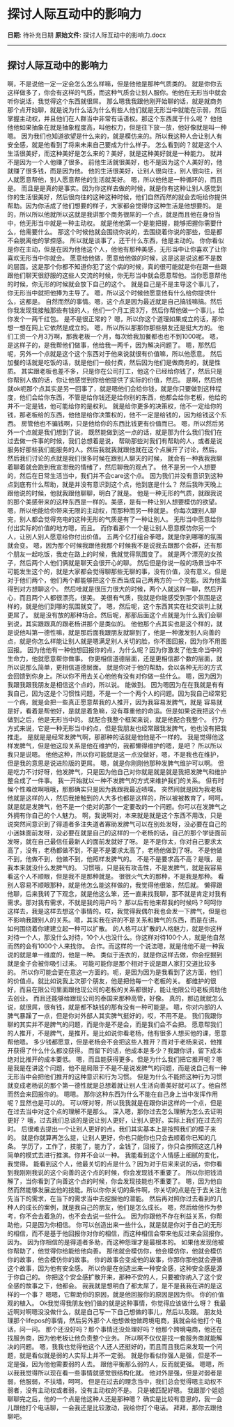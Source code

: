 # 探讨人际互动中的影响力

**日期**: 待补充日期
**原始文件**: 探讨人际互动中的影响力.docx

---

## 探讨人际互动中的影响力

啊，不是说他一定一定会怎么怎么样嘛，但是他他是那种气质类的。
就是你你去这样做多了，你会有这样的气质，而这种气质会让别人服你。他他在无形当中就会听你说话，我觉得这个东西就很屌。
那么嗯我我跟他刚开始聊的话，就是就商务那个点开始聊，就是说为什么话为什么有些人他们就是无形当中就能在示弱，然后掌握主动权，并且他们在人群当中非常有话语权。那这个东西属于什么呢？
他他他他如果抽象在就是抽象程度高，叫他权力，但是往下放一放，他好像就是叫一种嗯。
因为我们也知道欲望是什么来的，就是模仿来的。所以我这种人会让别人有安全感，就是他看到了将来未来自己要成为什么样子。
怎么看到的？就是这个人生活很美好，而这种美好是怎么来的？美好，就是这种美好就是一种能力。
就并不是因为一个人他赚了很多。
前他生活就很美好，也不是因为这个人美好的，他就赚了很多钱，而是因为他。
他的生活很美好，让别人很向往，别人很向往，别人就愿意帮他，别人愿意帮他的生活就美好。
嗯，所以他他是一种循环的，而且是。
而且是是真的是事实。因为你这样去做的时候，就是你有这种让别人感觉到你的生活很美好，然后很向往的这种这种时候，他们自然而然的就会去呃给你提供帮助。因为你活成了他们想要的样子，大家都会觉得你这种生活是他想要的。
是的，所以所以他就所以这就是我讲那个商务很屌的一个点，就是而且他在身份当中，他无形当中就是一种主动权。
就是他他第一个是能把握，能够把握你需要什么，他需要什么。
那这个时候他就会围绕你说的，去围绕着你说的那些，但是都不会脱离他的掌控感。
所以就是谈事了，还干什么东西，他是主动的。
你你看似是你在主动，但是在因为他他这个人，他他有那种美感，无形当中让你喜欢了让你喜欢无形当中你就会。
愿意给他做，愿意给他做的时候，这是这是说这都不是数的层面。这是那个你都不知道你犯了这个病的时候，真的很可能就是你在跟一些跟跟他们聊天很舒服的这些人交流的时候，你无形当中就会愿意帮他。当你愿意帮他的时候，你无形的时候就会放下自己的这个。
就是自己是不是主导这个事儿了，你无形当中就把他捧为主导了。
嗯，所以这个时候他愿意他有什么给你提供什么，这都是。
自然而然的事情。嗯，这个点是因为最近就是自己搞钱嘛搞。然后你我发现我接触那些有钱的人，他们一个月工资3万，然后你帮他做一个事儿，给你发个一两千红包。
是不是很正常的？
嗯，所以你这个道理如果成立的话，那你想一想在网上它依然是成立的。
嗯，所以所以那那你那些朋友还是挺大方的。
他们工资一个月3万啊，那我老板一个月，每次给我加餐都也也不到1000呢。
嗯，是这样子的，是我帮他们做事，他给我一两千，因为解决问题了。
嗯，那然后呢，另外一个点就是这个这个东西对于他来说就很有价值嘛，所以他愿意。
然后加餐的话就是吃饭的话，就是他们一般付费，然后因为他们是做商务的，就是性质。
其实跟老板也差不多，只是你在公司打工，他这个已经给你钱了，然后只是你帮别人做的话，你让他感觉到你给他提供了实际的价值，然后。
是啊，然后他就ok呃那个点其实是另一回事了，就是嗯他们会给你钱，就是你只要做到这种程度，他们会给你东西，不管是给你钱还是给你别的东西，他都会给你老板，他给的并不一定是钱，他可能给你的是权利。
就是给你更多的决策权，他不一定给你的钱，那老板给的东西，他他是给你决策权的，他不一定是给钱的，因为给钱这个东西。
房管他也不骗钱啊，只是他给你的东西比钱更有价值而已。
嗯，所以然后另外一个点就是我们想到了说，
既然能做到这一点的话，就是那为什么我们我们在过去做一件事的时候，我们总想着是说，
帮助那些对我们有帮助的人，或者是说服务好那些我们能服务的人。然后我就我就跟他就在这个点展开了讨论，然后。
然后我们讨论的点就是我们很多时候在跟别人聊天的时候，
就会有一种我我我聊着聊着就会跑到我宣泄我的情绪了，然后聊我的观点了。
他不是另一个人想要的，然后在日常生活当中，我们并不会care这个点。
因为我们并没有意识到这种点到底有什么帮助，就是并没有意识到这个点，他到底是什么？
然后我昨天晚上跟他说的时候，他就我跟他聊聊，明白了就是。
他是一种无形的气质，就跟我说的那个美感带来的这种东西是一样的。美感，是有一种让别人想要模仿的欲望。
嗯，所以他能给你带来无限的主动权，而那种而另一种就是。
你每次跟别人聊完，别人都会觉得充电的这种无形的气质是有了一种让别人。
无形当中愿意给你付出实际的价值的地方嗯，而且。
而你看那个一个是让别人愿意模仿你另一个人，让别人别人愿意给你付出价值。
五两个亿打组合拳嗯，就是你到哪哪的氛围就会变。
嗯，因为那个时候我跟他我那个时候我不是说我去跟那个会群，还有那个朋友一起吃饭，我走在路上的时候，我就觉得氛围变了。
就是两个漂亮的女孩子，然后两个人他们俩就是聊天会很开心的聊。
然后但是你说一般的场景当中不可能发生这个的，就是大家都会觉得聊那些无聊的事，没有价值，没有意义。但是对于他们两个，他们两个都能够把这个东西当成自己两两方的一个充能。因为他盖得到对方想聊这个。
然后哇就是很压力很大的时候，两个人就这样一聊，然后开心，而且两个人都很漂亮，很美。
美很有气质，我就是你能感受到那个氛围是这样的，就是他们到哪的氛围就变了。
嗯，然后呢，这个东西其实在社交谈判上就更屌了。
就是没有放的那种场合。然后呢，那那后面这个点就是为什么我们会聊到说，其实跟跟真的跟老杨讲那个是类似的。
他他那个点其实也是这个样的，就是说他叫第一德性嘛，就是那后面我跟朋友就聊到了，他是一种激发别人向善的点，就是你怎么样能让别人就是嗯满足别人关切的脸，你不图回报，因为你不用图回报。
因为他他有一种他想回报你的点，为什么呢？因为你激发了他生命当中的生命力，他就愿意帮你做事。
你更相信道德层面，还是更相信那个数的层面，就所以说那么简单，更相信道德层面。
就是你对于他的帮助，会以各种无形的方式会回馈到你身上。所以你不用去关心他他有没有对你做一些什么。
嗯，因为因为我跟我跟我朋友是相信这个点的，所以说。
能做到。
因为嗯因为在在我就是有有我自己，因为这是个习惯性问题，不是一个一个两个人的问题。因为我自己经常犯一个病，就是会把一些真正愿意帮我的人推开，因为我容易发脾气，就是
容易就是好，看着是帮他好，是就是着急嘛，没有尊重他的命运。但是如果说我把这个点做到之后，他是无形当中的。
就配合我整个框架来说，就是他配合我整个。
行为方式来说，它是一种无形当中的点，但是我朋友也经常跟我发脾气，他也没有把我推走。
是就是是经常发脾气啊，那那种的话就是他他是不一样的。
我是觉得他这样发脾气，但是他这段关系是他在维护的，我都懒得维护的嗯，是吧？
所以所以我只是说嗯。
他他这种，所以你可能就是这一点没做好，嗯，不是我也在维护，但是我的意思是说进阶版的更屌。
嗯，就是你刚刚他那种发脾气维护可以啊。
但是吃力不讨好呀，他发脾气，只是因为他自己对你就是就是就是我把发脾气和维护整合成了一件事。
我一开始就以一种不发脾气的方式来维护我们的关系。
但有时候个性难改啊哦哦，那那确实只是因为我跟我最近啧噗。
突然间就是因为我老板他就是这样的人，然后我接触到的人大多也都是这样的，所以被被教育了，呵呵。
就是就是发脾气，他不是一个绝对的那个一定要改的一个问题。你可以在发脾气之外拥有你自己的个人魅力。
啊，我说啊对，本来就是就是这个东西不用改，只是说突然间意识到了得道者多注失道者寡助发脾气可以在别处发呀，没必要在自己的小迷妹面前发呀，没必要在就是自己的这样的一个老杨的话，自己的那个学徒面前发呀，就在自己最信任最新人的面前发就好了呀。
是不是你太，你对自己要求太高了，没有，老杨都做不到，不是不是要求太高了，老杨他做到了呀。
不是他做不到，他做不到，他做不到，他照样发脾气的。
不是不是要求高不高？是哦，是我本来就没什么发脾气的。
习惯哦，只是我有攻击性，不是发脾气，就是我容易看这个人不顺眼，但是我不是那种就是。
很很火气大的那种，不是我是那种。
看别人容易不顺眼那种，就是他怎么能这样做的，我觉得他很笨，然后就。
懒得跟他聊，后来我转了下观念，就是他这么笨，还一直来找我聊，那不就是肯定对我有需求。那对我有需求，不就是我的用户吗？
那以后有他来帮我的时候吗？呵呵你这样去，我是这样去想这个事情的。哎，我觉得我偶尔我也会发一下脾气，但是也不影响我跟别人的关系。嗯，其实我在讲的不是关系和脾气的东西，而是在讲。
如何围绕着你建建立起一种可以扩散。
的人格可以扩散的人格魅力，就是你这样对待一个人，那没什么对待，10个人也没什么。你这样对待100个人，就是他自然而然的会有1000个人来找你。
合作。而这样的一个说法嗯，就是他他不是一种我说的就是单一维度的，他是一种。
类似于连衣的，就是你这样去做，你会挖掘到就是金子会被你吸引过来。
可能可能你是那个相对于说是跟人家打交道比较多的。
所以你可能会更在意这一方面的。呃，是因为因为是我看到了这方面，他们的价值点。就比如说我上次那个朋友，他是把他每一个老板的关。
都维护的很好，而且在限公司里面跟他现公司的老板的关系都很好，能让他限公司老板资助他去创业。
而且还能够给跟现公司的泰国来那种高管，好像。
真的，那边就就怎么说，就很屌，很有钱，就是都不缺钱的那有没有一种可能是。
嗯，你对内部的人脾气暴躁了一点，但是你对外部人其实脾气挺好的，哎，不用不是。
我们我跟你聊的其实并不是脾气的问题，而是你是不是会，而是我们会不会把。
愿意帮我们的人推开，不是脾气，是推开。是比如说你看老杨，他有很多人想买他的课，愿意帮他嗯。
多少钱都愿意，但是老杨会不会把这些人推开？而对于老杨来说，他推开获得了什么什么都没获得。
而留下的话，他成本是多少？我跟你讲，留下成本绝对比推开的成本要低。
嗯，而且能获得更多。但是为什么我们把它推开呢？嗯是我是在讲这个问题，他不是局限于不是不是说发脾气的问题，而是说自己有一种无形当中会把他们推开的这种意识和行为习惯。
但是为什么不能把这种行为习惯就变成老杨说的那个第一德性就是总想着就让别人生活向善美好就可以了。他自然而然会来回报你的。
嗯嗯。
那你这种东西为什么不能在自己身上当中发挥作用呢？显然也是可以的。
可以呀对呀，所以我我就是在跟你讲这样的一个点，但是在过去当中对这个点的理解不是那么。
深入嗯，那你过去怎么理解为怎么去证明更好？
哦，过去我们总谈的是说让别人更好，让别人更好。实际上我们在过去的时。
后很难去提出一个让别人更好的点。我们其实基本上是按照我们的模子来的。
就是你就算再怎么提，让别人更好，你也只能你也只会去顺着你已知的几条。
学历了，工作了，技能了，能力了，金钱了，回报了，你只会按照这这几种简单的模式去进行推演。你并不会以一种。
我能看到这个人情感上细腻的变化，我觉得。
能看到这个人，他最关切的点是什么？因为对于后来来说的话，你你看到我刚刚我说的这个向善的这个点的时候，你会发现钱不重要了。
所以你把钱消解了，当你看到了向善这个点的时候，你会发现技能也不重要了。
嗯，因为他自然而然能够发展出他的技能。所以你你关切的条件啊，你关切的点是在于去关注他先当下的需求，在当下的需求当中去挖掘他的潜能。
然后再对照你过去看到的几种人的成长的案例，就是我自己的朋友，他们是怎么成长。
嗯，然后给他作为参考，你不会去着急的，也不会去说一些什么。
因为你跟他不存在利益关系，你帮助他，只是因为你相信。
你可以创造出来一些什么，就是就是你对于自己的无形的相信，而不是基于他回报你对你的相信，而这种相信会带来他反过来会回报你。因为。
因为你相信的是得道者多助，而这种怨理才是最根本的。
如果他发现他被你帮助了，他觉得你给能给他向善。
那他就会模仿你，他会模仿你，他就会模仿你的故事，他会模仿你的故事。
你的故事会变成他的故事，你那你那他就会遵循这个故事，因为他有安全感。
所以你是在创造出来一种安全感，这种安全感是源于你自己的。
你把这个安全感扩散开来，那种不安的人，只要被你纳入了这个安全感的故事之下，他都会。
我我就是想明白了都太屌了，是不是我我在讲的是这样的一个事？
嗯嗯，它帮助你的原因，就是他回报你的原因是因为你。
你的价值观的植入。
Ok我觉得我朋友他们做的就是这种事情，你觉得应该做什么呀？
我最近啊对啊嗯没没做什么，就是自己写一下自己想做的事儿，然后以及跟。
朋友处理那个lifepos的事情，然后另外那个人他想做他做跨境电商，我就会给他打个电话，问一问。
那个还没好吗？那个事情还没处理好吗？他那个跨境电商，他还在找服务商，因为他老板让他负责整个业务。
所以啊不仅仅是找一套服务商就能解决的问题。
嗯，我我也觉得他这个人还人还挺好的，而且而且我后来发现一个问题，就是看似就是弱的人实际上并不一定弱。
就是你看似你强人是强，但是不一定是强，因为他他需要弱的人去。
跟他平衡那么弱的人，反而就更强。
嗯嗯，所以我我觉得所以现在看一些事情就感觉很结构化就。
他对外是强，但是对弱者是弱，他服弱，不扶墙，呵呵。
但是在过去的理念当中，我们总会觉得嗯主动权不弱者，没有主动权或者弱，没有主动权的不是。
只是被匹配好嗯。
我跟那个姐姐聊聊完之后，他的一个点是他这种人还是那种嗯？
确实是比较有意思的，我一会儿跟他打个电话聊，一会我还是比较激动，我给你打个电话。
拜拜，那你去跟他聊吧。

